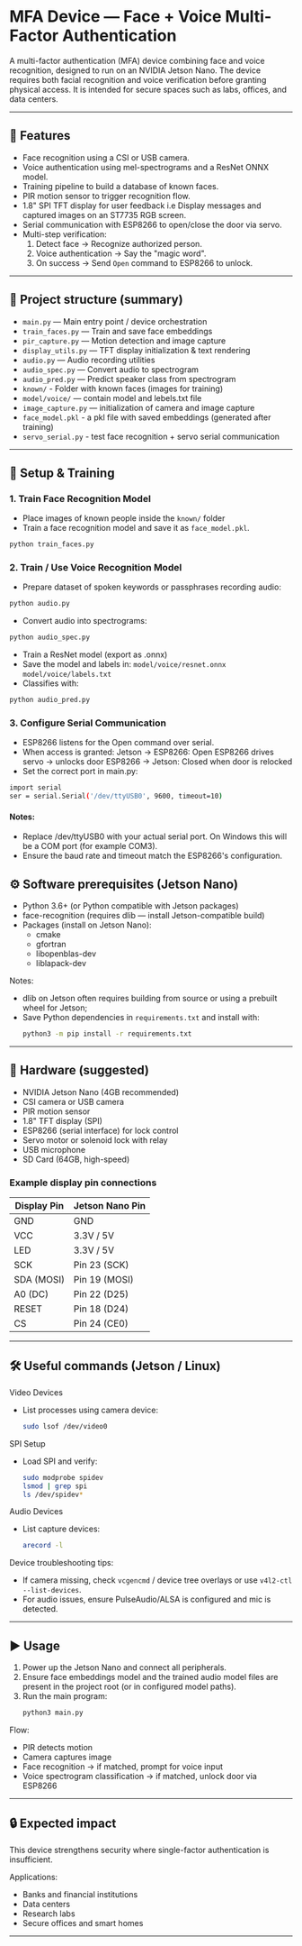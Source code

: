 # MFA Device — Face + Voice Multi-Factor Authentication

A multi-factor authentication (MFA) device combining face and voice recognition, designed to run on an NVIDIA Jetson Nano. The device requires both facial recognition and voice verification before granting physical access. It is intended for secure spaces such as labs, offices, and data centers.

---

## 🚀 Features
- Face recognition using a CSI or USB camera.
- Voice authentication using mel-spectrograms and a ResNet ONNX model.
- Training pipeline to build a database of known faces.
- PIR motion sensor to trigger recognition flow.
- 1.8" SPI TFT display for user feedback i.e Display messages and   captured images on an ST7735 RGB screen.
- Serial communication with ESP8266 to open/close the door via servo.
- Multi-step verification:
  1. Detect face → Recognize authorized person.
  2. Voice authentication → Say the "magic word".
  3. On success → Send `Open` command to ESP8266 to unlock.
---

## 📂 Project structure (summary)
- `main.py` — Main entry point / device orchestration  
- `train_faces.py` — Train and save face embeddings
- `pir_capture.py` — Motion detection and image capture  
- `display_utils.py` — TFT display initialization & text rendering  
- `audio.py` — Audio recording utilities  
- `audio_spec.py` — Convert audio to spectrogram  
- `audio_pred.py` — Predict speaker class from spectrogram  
- `known/` - Folder with known faces (images for training) 
- `model/voice/` — contain model and lebels.txt file
- `image_capture.py` — initialization of camera and image capture
- `face_model.pkl`  - a pkl file with saved embeddings (generated after training)
- `servo_serial.py` - test face recognition + servo serial communication
---

## 🔧 Setup & Training

### 1. Train Face Recognition Model
- Place images of known people inside the `known/` folder
- Train a face recognition model and save it as `face_model.pkl`.

```bash
python train_faces.py
```
### 2. Train / Use Voice Recognition Model
- Prepare dataset of spoken keywords or passphrases recording audio:

```bash
python audio.py
```
- Convert audio into spectrograms:

```bash
python audio_spec.py
```
- Train a ResNet model (export as .onnx)
- Save the model and labels in: 
    `model/voice/resnet.onnx`
    `model/voice/labels.txt`
- Classifies with:

```bash
python audio_pred.py
```
### 3. Configure Serial Communication
- ESP8266 listens for the Open command over serial.
- When access is granted: Jetson -> ESP8266: Open ESP8266 drives servo -> unlocks door ESP8266 -> Jetson: Closed when door is relocked
- Set the correct port in main.py:

```bash
import serial
ser = serial.Serial('/dev/ttyUSB0', 9600, timeout=10)
```
#### Notes:
- Replace /dev/ttyUSB0 with your actual serial port. On Windows this will be a COM port (for example COM3).
- Ensure the baud rate and timeout match the ESP8266's configuration.

## ⚙️ Software prerequisites (Jetson Nano)
- Python 3.6+ (or Python compatible with Jetson packages)
- face-recognition (requires dlib — install Jetson-compatible build)
- Packages (install on Jetson Nano):
  - cmake
  - gfortran
  - libopenblas-dev
  - liblapack-dev

Notes:
- dlib on Jetson often requires building from source or using a prebuilt wheel for Jetson;
- Save Python dependencies in `requirements.txt` and install with:
  ```bash
  python3 -m pip install -r requirements.txt
  ```

---

## 🔧 Hardware (suggested)
- NVIDIA Jetson Nano (4GB recommended)
- CSI camera or USB camera
- PIR motion sensor
- 1.8" TFT display (SPI)
- ESP8266 (serial interface) for lock control
- Servo motor or solenoid lock with relay
- USB microphone
- SD Card (64GB, high-speed)

### Example display pin connections
| Display Pin | Jetson Nano Pin |
|-------------|-----------------|
| GND         | GND             |
| VCC         | 3.3V / 5V       |
| LED         | 3.3V / 5V       |
| SCK         | Pin 23 (SCK)    |
| SDA (MOSI)  | Pin 19 (MOSI)   |
| A0 (DC)     | Pin 22 (D25)    |
| RESET       | Pin 18 (D24)    |
| CS          | Pin 24 (CE0)    |

---

## 🛠️ Useful commands (Jetson / Linux)
Video Devices
- List processes using camera device:
  ```bash
  sudo lsof /dev/video0
  ```

SPI Setup
- Load SPI and verify:
  ```bash
  sudo modprobe spidev
  lsmod | grep spi
  ls /dev/spidev*
  ```

Audio Devices
- List capture devices:
  ```bash
  arecord -l
  ```

Device troubleshooting tips:
- If camera missing, check `vcgencmd` / device tree overlays or use `v4l2-ctl --list-devices`.
- For audio issues, ensure PulseAudio/ALSA is configured and mic is detected.

---

## ▶️ Usage

1. Power up the Jetson Nano and connect all peripherals.
2. Ensure face embeddings model and the trained audio model files are present in the project root (or in configured model paths).
3. Run the main program:
   ```bash
   python3 main.py
   ```

Flow:
- PIR detects motion
- Camera captures image
- Face recognition → if matched, prompt for voice input
- Voice spectrogram classification → if matched, unlock door via ESP8266

---

## 🔒 Expected impact

This device strengthens security where single-factor authentication is insufficient.

Applications:
- Banks and financial institutions
- Data centers
- Research labs
- Secure offices and smart homes

---
